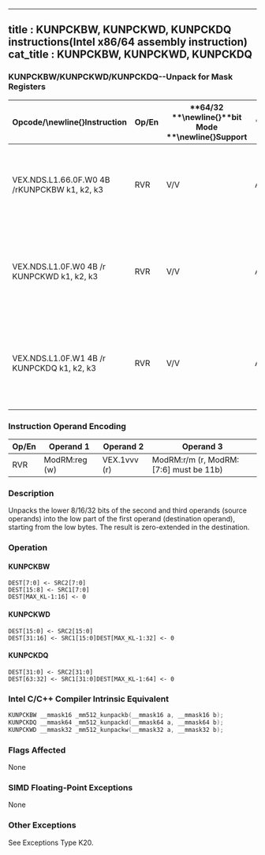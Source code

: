 ----------------------------
title : KUNPCKBW, KUNPCKWD, KUNPCKDQ instructions(Intel x86/64 assembly instruction)
cat_title : KUNPCKBW, KUNPCKWD, KUNPCKDQ
----------------------------
### KUNPCKBW/KUNPCKWD/KUNPCKDQ--Unpack for Mask Registers 


|**Opcode/**\newline{}**Instruction**|**Op/En**|**64/32 **\newline{}**bit Mode **\newline{}**Support**|**CPUID **\newline{}**Feature **\newline{}**Flag**|**Description**|
|------------------------------------|---------|------------------------------------------------------|--------------------------------------------------|---------------|
|VEX.NDS.L1.66.0F.W0 4B /rKUNPCKBW k1, k2, k3|RVR|V/V|AVX512F|Unpack and interleave 8 bits masks in k2 and k3 and write word result in k1.|
|VEX.NDS.L1.0F.W0 4B /r KUNPCKWD k1, k2, k3|RVR|V/V|AVX512BW|Unpack and interleave 16 bits in k2 and k3 and write double-word result in k1.|
|VEX.NDS.L1.0F.W1 4B /r KUNPCKDQ k1, k2, k3|RVR|V/V|AVX512BW|Unpack and interleave 32 bits masks in k2 and k3 and write quadword result in k1.|
### Instruction Operand Encoding


|Op/En|Operand 1|Operand 2|Operand 3|
|-----|---------|---------|---------|
|RVR|ModRM:reg (w)|VEX.1vvv (r)|ModRM:r/m (r, ModRM:[7:6] must be 11b)|
### Description


Unpacks the lower 8/16/32 bits of the second and third operands (source operands) into the low part of the first operand (destination operand), starting from the low bytes. The result is zero-extended in the destination.


### Operation
#### KUNPCKBW
```info-verb
DEST[7:0]  <- SRC2[7:0]
DEST[15:8]  <- SRC1[7:0]
DEST[MAX_KL-1:16] <-  0
```
#### KUNPCKWD
```info-verb
DEST[15:0] <-  SRC2[15:0]
DEST[31:16] <-  SRC1[15:0]DEST[MAX_KL-1:32] <-  0
```
#### KUNPCKDQ
```info-verb
DEST[31:0] <-  SRC2[31:0]
DEST[63:32] <-  SRC1[31:0]DEST[MAX_KL-1:64]  <- 0
```

### Intel C/C++ Compiler Intrinsic Equivalent

```cpp
KUNPCKBW __mmask16 _mm512_kunpackb(__mmask16 a, __mmask16 b);
KUNPCKDQ __mmask64 _mm512_kunpackd(__mmask64 a, __mmask64 b);
KUNPCKWD __mmask32 _mm512_kunpackw(__mmask32 a, __mmask32 b);
```
### Flags Affected


None

### SIMD Floating-Point Exceptions


None

### Other Exceptions


See Exceptions Type K20.

